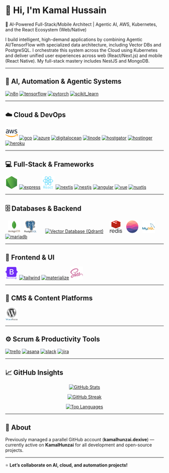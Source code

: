 # 👋 Hi, I'm Kamal Hussain  

🚀 AI-Powered Full-Stack/Mobile Architect | Agentic AI, AWS, Kubernetes, and the React Ecosystem (Web/Native)

I build intelligent, high-demand applications by combining Agentic AI/TensorFlow with specialized data architecture, including Vector DBs and PostgreSQL. I orchestrate this system across the Cloud using Kubernetes and deliver unified user experiences across web (React/Next.js) and mobile (React Native). My full-stack mastery includes NestJS and MongoDB.

---

## 🧠 AI, Automation & Agentic Systems
<p align="left">
  <a href="https://n8n.io/" target="_blank"><img src="https://avatars.githubusercontent.com/u/45487711?s=200&v=4" alt="n8n" width="40" height="40"/></a>
  <a href="https://www.tensorflow.org/" target="_blank"><img src="https://www.vectorlogo.zone/logos/tensorflow/tensorflow-icon.svg" alt="tensorflow" width="40" height="40"/></a>
  <a href="https://pytorch.org/" target="_blank"><img src="https://www.vectorlogo.zone/logos/pytorch/pytorch-icon.svg" alt="pytorch" width="40" height="40"/></a>
  <a href="https://scikit-learn.org/" target="_blank"><img src="https://upload.wikimedia.org/wikipedia/commons/0/05/Scikit_learn_logo_small.svg" alt="scikit_learn" width="40" height="40"/></a>
</p>

---

## ☁️ Cloud & DevOps
<p align="left">
  <a href="https://aws.amazon.com/" target="_blank"><img src="https://raw.githubusercontent.com/devicons/devicon/master/icons/amazonwebservices/amazonwebservices-original-wordmark.svg" alt="aws" width="40" height="40"/></a>
  <a href="https://cloud.google.com/" target="_blank"><img src="https://www.vectorlogo.zone/logos/google_cloud/google_cloud-icon.svg" alt="gcp" width="40" height="40"/></a>
  <a href="https://azure.microsoft.com/" target="_blank"><img src="https://www.vectorlogo.zone/logos/microsoft_azure/microsoft_azure-icon.svg" alt="azure" width="40" height="40"/></a>
  <a href="https://www.digitalocean.com/" target="_blank"><img src="https://www.vectorlogo.zone/logos/digitalocean/digitalocean-icon.svg" alt="digitalocean" width="40" height="40"/></a>
  <a href="https://www.linode.com/" target="_blank"><img src="https://www.vectorlogo.zone/logos/linode/linode-icon.svg" alt="linode" width="40" height="40"/></a>
  <a href="https://www.hostgator.com/" target="_blank"><img src="https://seeklogo.com/images/H/hostgator-logo-3D1D1D1E96-seeklogo.com.png" alt="hostgator" width="40" height="40"/></a>
  <a href="https://www.hostinger.com/" target="_blank"><img src="https://upload.wikimedia.org/wikipedia/commons/3/3b/Hostinger_logo_2022.svg" alt="hostinger" width="70" height="40"/></a>
  <a href="https://heroku.com" target="_blank"><img src="https://www.vectorlogo.zone/logos/heroku/heroku-icon.svg" alt="heroku" width="40" height="40"/></a>
</p>

---

## 💻 Full-Stack & Frameworks
<p align="left">
  <a href="https://nodejs.org/" target="_blank"><img src="https://raw.githubusercontent.com/devicons/devicon/master/icons/nodejs/nodejs-original.svg" alt="nodejs" width="40" height="40"/></a>
  <a href="https://expressjs.com/" target="_blank"><img src="https://www.vectorlogo.zone/logos/expressjs/expressjs-icon.svg" alt="express" width="40" height="40"/></a>
  <a href="https://reactjs.org/" target="_blank"><img src="https://raw.githubusercontent.com/devicons/devicon/master/icons/react/react-original-wordmark.svg" alt="react" width="40" height="40"/></a>
  <a href="https://nextjs.org/" target="_blank"><img src="https://cdn.worldvectorlogo.com/logos/nextjs-2.svg" alt="nextjs" width="40" height="40"/></a>
  <a href="https://nestjs.com/" target="_blank"><img src="https://nestjs.com/img/logo-small.svg" alt="nestjs" width="40" height="40"/></a>
  <a href="https://angular.io/" target="_blank"><img src="https://angular.io/assets/images/logos/angular/angular.svg" alt="angular" width="40" height="40"/></a>
  <a href="https://vuejs.org/" target="_blank"><img src="https://www.vectorlogo.zone/logos/vuejs/vuejs-icon.svg" alt="vue" width="40" height="40"/></a>
  <a href="https://nuxtjs.org/" target="_blank"><img src="https://www.vectorlogo.zone/logos/nuxtjs/nuxtjs-icon.svg" alt="nuxtjs" width="40" height="40"/></a>
</p>

---

## 🗄️ Databases & Backend
<p align="left">
  <a href="https://www.mongodb.com/" target="_blank"><img src="https://raw.githubusercontent.com/devicons/devicon/master/icons/mongodb/mongodb-original-wordmark.svg" alt="mongodb" width="40" height="40"/></a>
  <a href="https://www.postgresql.org/" target="_blank"><img src="https://raw.githubusercontent.com/devicons/devicon/master/icons/postgresql/postgresql-original-wordmark.svg" alt="postgresql" width="40" height="40"/></a>
  
    <a href="https://qdrant.tech/" target="_blank"><img src="https://qdrant.tech/img/qdrant-logo.svg" alt="Vector Database (Qdrant)" width="40" height="40"/></a>
  
  <a href="https://redis.io/" target="_blank"><img src="https://raw.githubusercontent.com/devicons/devicon/master/icons/redis/redis-original-wordmark.svg" alt="redis" width="40" height="40"/></a>
  <a href="https://realm.io/" target="_blank"><img src="https://raw.githubusercontent.com/devicons/devicon/master/icons/realm/realm-original.svg" alt="realm" width="40" height="40"/></a>
  <a href="https://www.mysql.com/" target="_blank"><img src="https://raw.githubusercontent.com/devicons/devicon/master/icons/mysql/mysql-original-wordmark.svg" alt="mysql" width="40" height="40"/></a>
  <a href="https://mariadb.org/" target="_blank"><img src="https://www.vectorlogo.zone/logos/mariadb/mariadb-icon.svg" alt="mariadb" width="40" height="40"/></a>
</p>

---

## 🎨 Frontend & UI
<p align="left">
  <a href="https://getbootstrap.com/" target="_blank"><img src="https://raw.githubusercontent.com/devicons/devicon/master/icons/bootstrap/bootstrap-plain-wordmark.svg" alt="bootstrap" width="40" height="40"/></a>
  <a href="https://tailwindcss.com/" target="_blank"><img src="https://www.vectorlogo.zone/logos/tailwindcss/tailwindcss-icon.svg" alt="tailwind" width="40" height="40"/></a>
  <a href="https://materializecss.com/" target="_blank"><img src="https://materializecss.com/res/materialize.svg" alt="materialize" width="40" height="40"/></a>
  <a href="https://sass-lang.com/" target="_blank"><img src="https://raw.githubusercontent.com/devicons/devicon/master/icons/sass/sass-original.svg" alt="sass" width="40" height="40"/></a>
</p>

---

## 📰 CMS & Content Platforms
<p align="left">
  <a href="https://wordpress.org/" target="_blank"><img src="https://raw.githubusercontent.com/devicons/devicon/master/icons/wordpress/wordpress-original.svg" alt="wordpress" width="40" height="40"/></a>
</p>

---

## ⚙️ Scrum & Productivity Tools
<p align="left">
  <a href="https://trello.com/" target="_blank"><img src="https://www.vectorlogo.zone/logos/trello/trello-icon.svg" alt="trello" width="40" height="40"/></a>
  <a href="https://asana.com/" target="_blank"><img src="https://www.vectorlogo.zone/logos/asana/asana-icon.svg" alt="asana" width="40" height="40"/></a>
  <a href="https://slack.com/" target="_blank"><img src="https://www.vectorlogo.zone/logos/slack/slack-icon.svg" alt="slack" width="40" height="40"/></a>
  <a href="https://www.atlassian.com/software/jira" target="_blank"><img src="https://www.vectorlogo.zone/logos/atlassian_jira/atlassian_jira-icon.svg" alt="jira" width="40" height="40"/></a>
</p>

---

## 📈 GitHub Insights

<p align="center">
  <a href="https://github.com/KamalHunzai">
    <img src="https://github-readme-stats.vercel.app/api?username=KamalHunzai&show_icons=true&theme=radical" alt="GitHub Stats"/>
  </a>
</p>

<p align="center">
  <a href="https://github.com/KamalHunzai">
    <img src="https://github-readme-streak-stats.herokuapp.com/?user=KamalHunzai&theme=radical" alt="GitHub Streak"/>
  </a>
</p>

<p align="center">
  <a href="https://github.com/KamalHunzai">
    <img src="https://github-readme-stats.vercel.app/api/top-langs/?username=KamalHunzai&layout=compact&theme=radical" alt="Top Languages"/>
  </a>
</p>

---

## 💬 About
Previously managed a parallel GitHub account (**kamalhunzai.dexive**) — currently active on **KamalHunzai** for all development and open-source projects.  

---

⭐ **Let’s collaborate on AI, cloud, and automation projects!**
